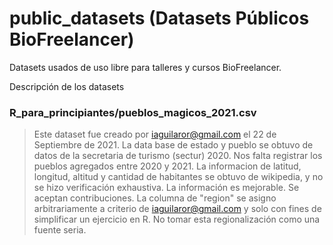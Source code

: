 # public_datasets (Datasets Públicos BioFreelancer)
Datasets usados de uso libre para talleres y cursos BioFreelancer.

Descripción de los datasets

### R_para_principiantes/pueblos_magicos_2021.csv

> Este dataset fue creado por iaguilaror@gmail.com el 22 de Septiembre de 2021. 
> La data base de estado y pueblo se obtuvo de datos de la secretaria de turismo (sectur) 2020. 
> Nos falta registrar los pueblos agregados entre 2020 y 2021. 
> La informacion de latitud, longitud, altitud y cantidad de habitantes se obtuvo de wikipedia, y no se hizo verificación exhaustiva. 
> La información es mejorable. Se aceptan contribuciones. 
> La columna de "region" se asigno arbitrariamente a criterio de iaguilaror@gmail.com y solo con fines de simplificar un ejercicio en R. 
> No tomar esta regionalización como una fuente seria.
